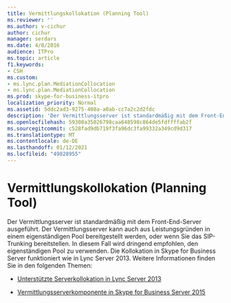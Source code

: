 ```yaml
---
title: Vermittlungskollokation (Planning Tool)
ms.reviewer: ''
ms.author: v-cichur
author: cichur
manager: serdars
ms.date: 4/8/2016
audience: ITPro
ms.topic: article
f1.keywords:
- CSH
ms.custom:
- ms.lync.plan.MediationCollocation
- ms.lync.plan.MediationCollocation
ms.prod: skype-for-business-itpro
localization_priority: Normal
ms.assetid: 5ddc2ad3-9275-408a-a0ab-cc7a2c2d2fdc
description: 'Der Vermittlungsserver ist standardmäßig mit dem Front-End-Server ausgeführt. Der Vermittlungsserver kann auch aus Leistungsgründen in einem eigenständigen Pool bereitgestellt werden, oder wenn Sie das SIP-Trunking bereitstellen. In diesem Fall wird dringend empfohlen, den eigenständigen Pool zu verwenden. Die Kollokation in Skype for Business Server funktioniert wie in Lync Server 2013. Weitere Informationen finden Sie in den folgenden Themen:'
ms.openlocfilehash: 59308a35026798caa648598c864de5fdffffab2f
ms.sourcegitcommit: c528fad9db719f3fa96dc3fa99332a349cd9d317
ms.translationtype: MT
ms.contentlocale: de-DE
ms.lasthandoff: 01/12/2021
ms.locfileid: "49828955"
---
```

# <a name="mediation-collocation-planning-tool"></a>Vermittlungskollokation (Planning Tool)
 
Der Vermittlungsserver ist standardmäßig mit dem Front-End-Server ausgeführt. Der Vermittlungsserver kann auch aus Leistungsgründen in einem eigenständigen Pool bereitgestellt werden, oder wenn Sie das SIP-Trunking bereitstellen. In diesem Fall wird dringend empfohlen, den eigenständigen Pool zu verwenden. Die Kollokation in Skype for Business Server funktioniert wie in Lync Server 2013. Weitere Informationen finden Sie in den folgenden Themen:
  
- [Unterstützte Serverkollokation in Lync Server 2013](https://technet.microsoft.com/library/gg425885%28v=ocs.15%29.aspx)
    
- [Vermittlungsserverkomponente in Skype for Business Server 2015](../../plan-your-deployment/enterprise-voice-solution/mediation-server.md)
    

